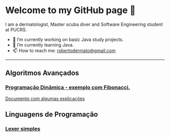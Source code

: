 # Welcome to my GitHub page 👋

I am a dermatologist, Master scuba diver and Software Engineering student at PUCRS.

- 🔭 I’m currently working on basic Java study projects.
- 🌱 I’m currently learning Java.
- 📫 How to reach me: robertodermato@gmail.com

---
## Algoritmos Avançados
### [Programação Dinâmica - exemplo com Fibonacci.](https://github.com/robertodermato/ProgramacaoDinamica.git)
[Documento com algumas explicações](https://docs.google.com/document/d/1RNHlz1javJCIgI9wuwG7zFeHW3GPtgcc5vWcO7qAI9c/edit?usp=sharing)

## Linguagens de Programação
### [Lexer simples](https://github.com/robertodermato/Lexer.git)






